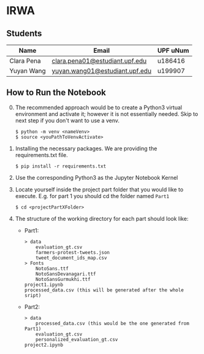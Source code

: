 # IRWA

## Students

|Name | Email | UPF uNum |
| --- | --- | --- |
| Clara Pena | clara.pena01@estudiant.upf.edu | u186416 |
| Yuyan Wang | yuyan.wang01@estudiant.upf.edu | u199907 |

## How to Run the Notebook

0. The recommended approach would be to create a Python3 virtual environment and activate it; however it is not essentially needed. Skip to next step if you don't want to use a venv.

    ```
    $ python -m venv <nameVenv>
    $ source <youPathToVenvActivate>
    ```

1. Installing the necessary packages. We are providing the requirements.txt file.

    ```
    $ pip install -r requirements.txt
    ```

2. Use the corresponding Python3 as the Jupyter Notebook Kernel

3. Locate yourself inside the project part folder that you would like to execute. E.g. for part 1 you should cd the folder named `Part1`

    ```
    $ cd <projectPartXFolder>
    ```

4. The structure of the working directory for each part should look like:

    * Part1: 
        ```
        > data
            evaluation_gt.csv
            farmers-protest-tweets.json
            tweet_document_ids_map.csv
        > Fonts
            NotoSans.ttf
            NotoSansDevanagari.ttf
            NotoSansGurmukhi.ttf
        project1.ipynb
        processed_data.csv (this will be generated after the whole sript)
        ```
    
    * Part2:
        ```
        > data
            processed_data.csv (this would be the one generated from Part1)
            evaluation_gt.csv
            personalized_evaluation_gt.csv
        project2.ipynb
        ```
